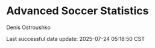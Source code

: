 # Advanced Soccer Statistics
Denis Ostroushko

<!-- gfm -->

Last successful data update: 2025-07-24 05:18:50 CST
